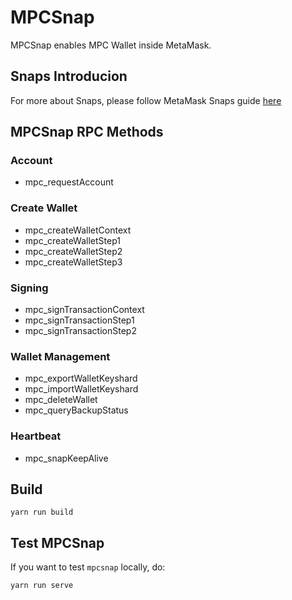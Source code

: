 # MPCSnap

MPCSnap enables MPC Wallet inside MetaMask.

## Snaps Introducion
For more about Snaps, please follow MetaMask Snaps guide [here](https://docs.metamask.io/guide/snaps.html)

## MPCSnap RPC Methods

### Account

- mpc_requestAccount

### Create Wallet

- mpc_createWalletContext
- mpc_createWalletStep1
- mpc_createWalletStep2
- mpc_createWalletStep3

### Signing

- mpc_signTransactionContext
- mpc_signTransactionStep1
- mpc_signTransactionStep2

### Wallet Management

- mpc_exportWalletKeyshard
- mpc_importWalletKeyshard
- mpc_deleteWallet
- mpc_queryBackupStatus

### Heartbeat

- mpc_snapKeepAlive


## Build

```
yarn run build
```

## Test MPCSnap

If you want to test `mpcsnap` locally, do:

```
yarn run serve
```
